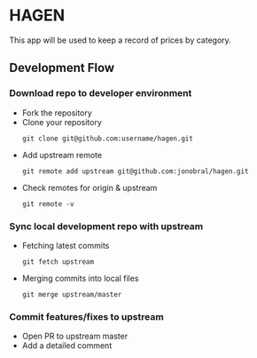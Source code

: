 # HAGEN

This app will be used to keep a record of prices by category.

## Development Flow

### Download repo to developer environment
* Fork the repository
* Clone your repository
  <pre><code>git clone git@github.com:username/hagen.git</code></pre>
* Add upstream remote
  <pre><code>git remote add upstream git@github.com:jonobral/hagen.git</code></pre>
* Check remotes for origin & upstream
  <pre><code>git remote -v</code></pre>

### Sync local development repo with upstream
* Fetching latest commits
  <pre><code>git fetch upstream</code></pre>
* Merging commits into local files
  <pre><code>git merge upstream/master</code></pre>

### Commit features/fixes to upstream
* Open PR to upstream master
* Add a detailed comment
